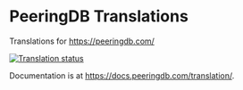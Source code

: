 # PeeringDB Translations

Translations for https://peeringdb.com/

[![Translation status](https://translate.peeringdb.com/widgets/peeringdb/-/287x66-white.png)](https://translate.peeringdb.com/engage/peeringdb/?utm_source=widget)

Documentation is at <https://docs.peeringdb.com/translation/>.
